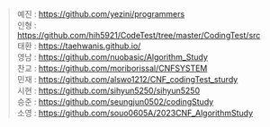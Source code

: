 > 예진 : https://github.com/yezini/programmers<br/>
> 인형 : https://github.com/hih5921/CodeTest/tree/master/CodingTest/src<br/>
> 태환 : https://taehwanis.github.io/<br/>
> 영남 : https://github.com/nuobasic/Algorithm_Study<br/>
> 찬교 : https://github.com/moriborissal/CNFSYSTEM<br/>
> 민재 : https://github.com/alswo1212/CNF_codingTest_sturdy<br/>
> 시현 : https://github.com/sihyun5250/sihyun5250<br/>
> 승준 : https://github.com/seungjun0502/codingStudy<br/>
> 소영 : https://github.com/souo0605A/2023CNF_AlgorithmStudy<br/>
